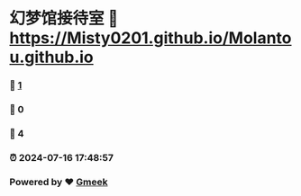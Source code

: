 # 幻梦馆接待室 :link: https://Misty0201.github.io/Molantou.github.io 
### :page_facing_up: [1](https://Misty0201.github.io/Molantou.github.io/tag.html) 
### :speech_balloon: 0 
### :hibiscus: 4 
### :alarm_clock: 2024-07-16 17:48:57 
### Powered by :heart: [Gmeek](https://github.com/Meekdai/Gmeek)
